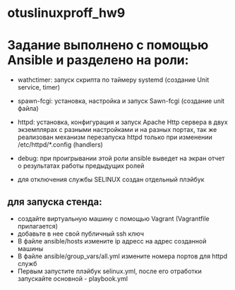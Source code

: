 # otuslinuxproff_hw9

# Задание выполнено с помощью Ansible и разделено на роли:
- wathctimer: запуск скрипта по таймеру systemd (создание Unit service, timer)
- spawn-fcgi: установка, настройка и запуск Sawn-fcgi (создание unit файлa)
- httpd: установка, конфигурация и запуск Apache Http сервера в двух экземплярах с разными настройками и на разных портах, так же реализован механизм перезапуска httpd только при изменении /etc/httpd/*.config (handlers)  

- debug: при проигрывании этой роли ansible выведет на экран отчет о результатах работы предыдущих ролей
- для отключения службы SELINUX создан отдельный плэйбук

## для запуска стенда:
 - создайте виртуальную машину с помощью Vagrant (Vagrantfile прилагается)
 - добавьте в нее свой публичный ssh ключ
 - В файле ansible/hosts измените ip адресс на адрес созданной машины
 - В файле ansible/group_vars/all.yml измените номера портов для httpd служб
 - Первым запустите плэйбук selinux.yml, после его отработки запускайте основной - playbook.yml
